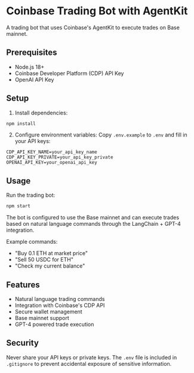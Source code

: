 # Coinbase Trading Bot with AgentKit

A trading bot that uses Coinbase's AgentKit to execute trades on Base mainnet.

## Prerequisites

- Node.js 18+
- Coinbase Developer Platform (CDP) API Key
- OpenAI API Key

## Setup

1. Install dependencies:
```bash
npm install
```

2. Configure environment variables:
Copy `.env.example` to `.env` and fill in your API keys:
```
CDP_API_KEY_NAME=your_api_key_name
CDP_API_KEY_PRIVATE=your_api_key_private
OPENAI_API_KEY=your_openai_api_key
```

## Usage

Run the trading bot:
```bash
npm start
```

The bot is configured to use the Base mainnet and can execute trades based on natural language commands through the LangChain + GPT-4 integration.

Example commands:
- "Buy 0.1 ETH at market price"
- "Sell 50 USDC for ETH"
- "Check my current balance"

## Features

- Natural language trading commands
- Integration with Coinbase's CDP API
- Secure wallet management
- Base mainnet support
- GPT-4 powered trade execution

## Security

Never share your API keys or private keys. The `.env` file is included in `.gitignore` to prevent accidental exposure of sensitive information.

